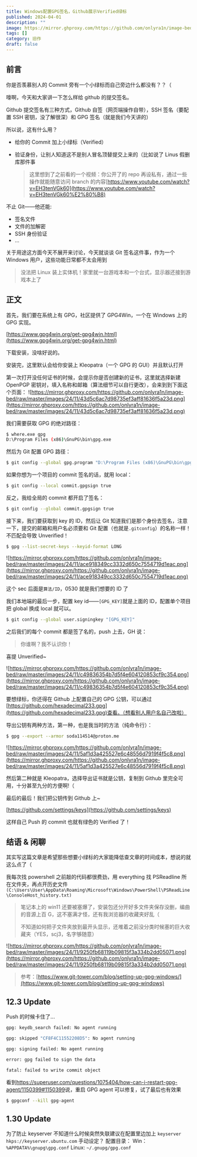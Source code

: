 ```yaml
---
title: Windows配置GPG签名，Github展示Verified绿标
published: 2024-04-01
description: ""
image: https://mirror.ghproxy.com/https://github.com/onlyra1n/image-bed/raw/master/images/24/11/e02b15961013a17078375e35a42b6dad.png
tags: []
category: 旧作
draft: false
---
```


## 前言

你是否羡慕别人的 Commit 旁有一个小绿标而自己旁边什么都没有？？（

嚎啊，今天和大家讲一下怎么样给 github 的提交签名。

Github 提交签名有三种方式，Github 自签（网页端操作自带），SSH 签名（要配置 SSH 密钥，没了解很深）和 GPG 签名（就是我们今天讲的）

所以说，这有什么用？

- 给你的 Commit 加上小绿标（Verified）
- 验证身份，让别人知道这不是别人冒名顶替提交上来的（比如说了 Linus 假删库那件事

  > 这里想到了之前看的一个视频：你公开了的 repo 再设私有，通过一些操作就能随意访问 branch 的内容[https://www.youtube.com/watch?v=EH3tenVGk60](https://www.youtube.com/watch?v=EH3tenVGk60%E2%80%B8)

不止 Git——他还能:

- 签名文件
- 文件的加解密
- SSH 身份验证
- ...

关于用途这方面今天不展开来讨论，今天就谈谈 Git 签名这件事，作为一个 Windows 用户，这些功能日常都不太会用到

> 没法把 Linux 装上实体机！家里就一台游戏本和一个台式，显示器还接到游戏本上了

## 正文

首先，我们要在系统上有 GPG，社区提供了 GPG4Win，一个在 Windows 上的 GPG 实现。

[https://www.gpg4win.org/get-gpg4win.html](https://www.gpg4win.org/get-gpg4win.html)

下载安装，没啥好说的。

安装完，这里默认会给你安装上 Kleopatra（一个 GPG 的 GUI）并且默认打开

第一次打开没任何证书的时候，会提示你是否创建新的证书，这里就选择新建 OpenPGP 密钥对，填入名称和邮箱（算法细节可以自行更改），会来到到下面这个页面：
![https://mirror.ghproxy.com/https://github.com/onlyra1n/image-bed/raw/master/images/24/11/43d5c6ac7d98735ef3aff81636f5a23d.png](https://mirror.ghproxy.com/https://github.com/onlyra1n/image-bed/raw/master/images/24/11/43d5c6ac7d98735ef3aff81636f5a23d.png)

我们需要获取 GPG 的绝对路径：

```bash
$ where.exe gpg
D:\Program Files (x86)\GnuPG\bin\gpg.exe
```

然后为 Git 配置 GPG 路径：

```bash
$ git config --global gpg.program "D:\Program Files (x86)\GnuPG\bin\gpg.exe"
```

如果你想为一个项目的 commit 签名的话，就用 local：

```bash
$ git config --local commit.gpgsign true
```

反之，我给全局的 commit 都开启了签名：

```bash
$ git config --global commit.gpgsign true
```

接下来，我们要获取到 key 的 ID，然后让 Git 知道我们是那个身份去签名，注意一下，提交的邮箱和用户名必须要和 Git 配置（也就是`.gitconfig`）的名称一样！不匹配会导致 Unverified！

```bash
$ gpg --list-secret-keys --keyid-format LONG
```

![https://mirror.ghproxy.com/https://github.com/onlyra1n/image-bed/raw/master/images/24/11/ace918349cc3332d650c7554719d1eac.png](https://mirror.ghproxy.com/https://github.com/onlyra1n/image-bed/raw/master/images/24/11/ace918349cc3332d650c7554719d1eac.png)

这个 sec 后面是`算法/ID`，0530 就是我们想要的 ID 了

我们本地端的最后一步，配置 key id——`[GPG_KEY]`就是上面的 ID，配置单个项目把 global 换成 local 就可以。

```bash
$ git config --global user.signingkey "[GPG_KEY]"
```

之后我们的每个 commit 都是签了名的，push 上去，GH 说：

> 你谁啊？我不认识你！

喜提 Unverified~

![https://mirror.ghproxy.com/https://github.com/onlyra1n/image-bed/raw/master/images/24/11/c49836354b7d5f4e604120853cf9c354.png](https://mirror.ghproxy.com/https://github.com/onlyra1n/image-bed/raw/master/images/24/11/c49836354b7d5f4e604120853cf9c354.png)

要想绿标，你还得在 Github 上配置自己的 GPG 公钥，可以通过[https://github.com/hexadecimal233.gpg](https://github.com/hexadecimal233.gpg)查看。（想看别人用户名自己改啦）

导出公钥有两种方法，第一种，也是我当时的方法（纯命令行）：

```bash
$ gpg --export --armor soda114514@proton.me
```

![https://mirror.ghproxy.com/https://github.com/onlyra1n/image-bed/raw/master/images/24/11/5af1d3a425527e6c48556d7919f4f5c8.png](https://mirror.ghproxy.com/https://github.com/onlyra1n/image-bed/raw/master/images/24/11/5af1d3a425527e6c48556d7919f4f5c8.png)

然后第二种就是 Kleopatra，选择导出证书就是公钥，复制到 Github 里完全可用，十分甚至九分的方便啊!（

最后的最后！我们把公钥传到 Github 上~

[https://github.com/settings/keys](https://github.com/settings/keys)

这样自己 Push 的 commit 也就有绿色的 Verified 了！

## 结语 & 闲聊

其实写这篇文章是希望那些想要小绿标的大家能降低查文章的时间成本，想说的就这么点了（

我每次找 powershell 之前敲的代码都很费劲，用 everything 找 PSReadline 所在文件夹，再点开历史文件`(C:\Users\User\AppData\Roaming\Microsoft\Windows\PowerShell\PSReadLine\ConsoleHost_history.txt)`

> 笔记本上的 win11 还要被塞爆了，安装包还分开好多文件夹保存没删，编曲的音源上百 G，这不塞满才怪，还有我浏览器的收藏夹好乱（
>
> 不知道如何把子文件夹放到最开头显示，还堆着之前没分类时候塞的巨大收藏夹（YES，scj3，名字够随意）

![https://mirror.ghproxy.com/https://github.com/onlyra1n/image-bed/raw/master/images/24/11/9250fb68119b09815f3a334b2dd05071.png](https://mirror.ghproxy.com/https://github.com/onlyra1n/image-bed/raw/master/images/24/11/9250fb68119b09815f3a334b2dd05071.png)

> 参考：[https://www.git-tower.com/blog/setting-up-gpg-windows/](https://www.git-tower.com/blog/setting-up-gpg-windows)

## 12.3 Update

Push 的时候卡住了...

```bash
gpg: keydb_search failed: No agent running

gpg: skipped "CF8F4C11552208D5": No agent running

gpg: signing failed: No agent running

error: gpg failed to sign the data

fatal: failed to write commit object
```

看到<https://superuser.com/questions/1075404/how-can-i-restart-gpg-agent/1150399#1150399>说，重启 GPG agent 可以修复，试了最后也有效果

```bash
$ gpgconf --kill gpg-agent
```

## 1.30 Update

为了防止 keyserver 不知道什么时候突然失联建议在配置里边加上 `keyserver hkps://keyserver.ubuntu.com` 手动设定？
配置目录：
Win：`%APPDATA%\gnupg\gpg.conf`
Linux: `~/.gnupg/gpg.conf`
